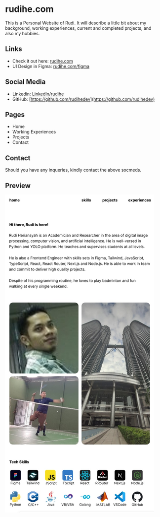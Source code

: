 # rudihe.com

This is a Personal Website of Rudi. It will describe a little bit about my background, working experiences, current and completed projects, and also my hobbies.

## Links

- Check it out here: [rudihe.com](https://rudihe.com)
- UI Design in Figma: [rudihe.com/figma](https://www.figma.com/design/MWhSTyhUp2NWoYAJ9bLngy/rudihe.com)

## Social Media

- Linkedin: [LinkedIn/rudihe](https://id.linkedin.com/in/rudi-heriansyah-66074052)
- GitHub: [https://github.com/rudihedev](https://github.com/rudihedev)

## Pages

- Home
- Working Experiences
- Projects
- Contact

## Contact

Should you have any inqueries, kindly contact the above socmeds.

## Preview

![home](images/home.jpg)
